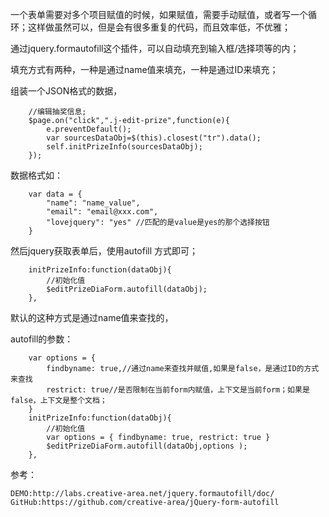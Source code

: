 一个表单需要对多个项目赋值的时候，如果赋值，需要手动赋值，或者写一个循环；这样做虽然可以，但是会有很多重复的代码，而且效率低，不优雅；

通过jquery.formautofill这个插件，可以自动填充到输入框/选择项等的内；

填充方式有两种，一种是通过name值来填充，一种是通过ID来填充；

组装一个JSON格式的数据，
```
    //编辑抽奖信息;
    $page.on("click",".j-edit-prize",function(e){
        e.preventDefault();
        var sourcesDataObj=$(this).closest("tr").data();
        self.initPrizeInfo(sourcesDataObj); 
    });
```

数据格式如：

```
    var data = {
        "name": "name_value",
        "email": "email@xxx.com",
        "lovejquery": "yes" //匹配的是value是yes的那个选择按钮
    }
```

然后jquery获取表单后，使用autofill 方式即可；

```
    initPrizeInfo:function(dataObj){
        //初始化值
        $editPrizeDiaForm.autofill(dataObj); 
    },
```

默认的这种方式是通过name值来查找的，

autofill的参数：

```
    var options = {
        findbyname: true,//通过name来查找并赋值,如果是false，是通过ID的方式来查找
        restrict: true//是否限制在当前form内赋值，上下文是当前form；如果是false，上下文是整个文档；
    } 
    initPrizeInfo:function(dataObj){ 
        //初始化值 
        var options = { findbyname: true, restrict: true }
        $editPrizeDiaForm.autofill(dataObj,options ); 
    },
```

参考：

```
DEMO:http://labs.creative-area.net/jquery.formautofill/doc/ 
GitHub:https://github.com/creative-area/jQuery-form-autofill
```

~~~~~~